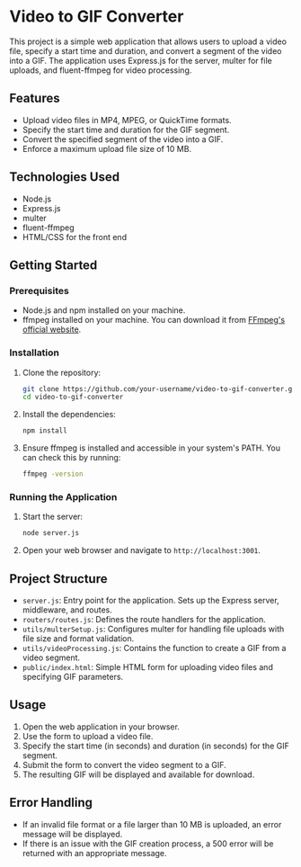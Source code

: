 # Video to GIF Converter

This project is a simple web application that allows users to upload a video file, specify a start time and duration, and convert a segment of the video into a GIF. The application uses Express.js for the server, multer for file uploads, and fluent-ffmpeg for video processing.

## Features

- Upload video files in MP4, MPEG, or QuickTime formats.
- Specify the start time and duration for the GIF segment.
- Convert the specified segment of the video into a GIF.
- Enforce a maximum upload file size of 10 MB.

## Technologies Used

- Node.js
- Express.js
- multer
- fluent-ffmpeg
- HTML/CSS for the front end

## Getting Started

### Prerequisites

- Node.js and npm installed on your machine.
- ffmpeg installed on your machine. You can download it from [FFmpeg's official website](https://ffmpeg.org/download.html).

### Installation

1. Clone the repository:

   ```sh
   git clone https://github.com/your-username/video-to-gif-converter.git
   cd video-to-gif-converter
   ```

2. Install the dependencies:

   ```sh
   npm install
   ```

3. Ensure ffmpeg is installed and accessible in your system's PATH. You can check this by running:

   ```sh
   ffmpeg -version
   ```

### Running the Application

1. Start the server:

   ```sh
   node server.js
   ```

2. Open your web browser and navigate to `http://localhost:3001`.

## Project Structure

- `server.js`: Entry point for the application. Sets up the Express server, middleware, and routes.
- `routers/routes.js`: Defines the route handlers for the application.
- `utils/multerSetup.js`: Configures multer for handling file uploads with file size and format validation.
- `utils/videoProcessing.js`: Contains the function to create a GIF from a video segment.
- `public/index.html`: Simple HTML form for uploading video files and specifying GIF parameters.

## Usage

1. Open the web application in your browser.
2. Use the form to upload a video file.
3. Specify the start time (in seconds) and duration (in seconds) for the GIF segment.
4. Submit the form to convert the video segment to a GIF.
5. The resulting GIF will be displayed and available for download.

## Error Handling

- If an invalid file format or a file larger than 10 MB is uploaded, an error message will be displayed.
- If there is an issue with the GIF creation process, a 500 error will be returned with an appropriate message.



